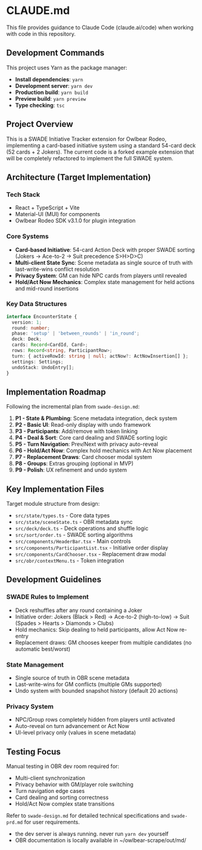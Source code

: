 # CLAUDE.md

This file provides guidance to Claude Code (claude.ai/code) when working with code in this repository.

## Development Commands

This project uses Yarn as the package manager:

- **Install dependencies**: `yarn`
- **Development server**: `yarn dev`
- **Production build**: `yarn build`
- **Preview build**: `yarn preview`
- **Type checking**: `tsc`

## Project Overview

This is a SWADE Initiative Tracker extension for Owlbear Rodeo, implementing a card-based initiative system using a standard 54-card deck (52 cards + 2 Jokers). The current code is a forked example extension that will be completely refactored to implement the full SWADE system.

## Architecture (Target Implementation)

### Tech Stack
- React + TypeScript + Vite
- Material-UI (MUI) for components
- Owlbear Rodeo SDK v3.1.0 for plugin integration

### Core Systems
- **Card-based Initiative**: 54-card Action Deck with proper SWADE sorting (Jokers → Ace-to-2 → Suit precedence S>H>D>C)
- **Multi-client State Sync**: Scene metadata as single source of truth with last-write-wins conflict resolution
- **Privacy System**: GM can hide NPC cards from players until revealed
- **Hold/Act Now Mechanics**: Complex state management for held actions and mid-round insertions

### Key Data Structures
```typescript
interface EncounterState {
  version: 1;
  round: number;
  phase: 'setup' | 'between_rounds' | 'in_round';
  deck: Deck;
  cards: Record<CardId, Card>;
  rows: Record<string, ParticipantRow>;
  turn: { activeRowId: string | null; actNow?: ActNowInsertion[] };
  settings: Settings;
  undoStack: UndoEntry[];
}
```

## Implementation Roadmap

Following the incremental plan from `swade-design.md`:

1. **P1 - State & Plumbing**: Scene metadata integration, deck system
2. **P2 - Basic UI**: Read-only display with undo framework
3. **P3 - Participants**: Add/remove with token linking
4. **P4 - Deal & Sort**: Core card dealing and SWADE sorting logic
5. **P5 - Turn Navigation**: Prev/Next with privacy auto-reveal
6. **P6 - Hold/Act Now**: Complex hold mechanics with Act Now placement
7. **P7 - Replacement Draws**: Card chooser modal system
8. **P8 - Groups**: Extras grouping (optional in MVP)
9. **P9 - Polish**: UX refinement and undo system

## Key Implementation Files

Target module structure from design:
- `src/state/types.ts` - Core data types
- `src/state/sceneState.ts` - OBR metadata sync
- `src/deck/deck.ts` - Deck operations and shuffle logic
- `src/sort/order.ts` - SWADE sorting algorithms
- `src/components/HeaderBar.tsx` - Main controls
- `src/components/ParticipantList.tsx` - Initiative order display
- `src/components/CardChooser.tsx` - Replacement draw modal
- `src/obr/contextMenu.ts` - Token integration

## Development Guidelines

### SWADE Rules to Implement
- Deck reshuffles after any round containing a Joker
- Initiative order: Jokers (Black > Red) → Ace-to-2 (high-to-low) → Suit (Spades > Hearts > Diamonds > Clubs)
- Hold mechanics: Skip dealing to held participants, allow Act Now re-entry
- Replacement draws: GM chooses keeper from multiple candidates (no automatic best/worst)

### State Management
- Single source of truth in OBR scene metadata
- Last-write-wins for GM conflicts (multiple GMs supported)
- Undo system with bounded snapshot history (default 20 actions)

### Privacy System
- NPC/Group rows completely hidden from players until activated
- Auto-reveal on turn advancement or Act Now
- UI-level privacy only (values in scene metadata)

## Testing Focus

Manual testing in OBR dev room required for:
- Multi-client synchronization
- Privacy behavior with GM/player role switching  
- Turn navigation edge cases
- Card dealing and sorting correctness
- Hold/Act Now complex state transitions

Refer to `swade-design.md` for detailed technical specifications and `swade-prd.md` for user requirements.
- the dev server is always running.  never run `yarn dev` yourself
- OBR documentation is locally available in ~/owlbear-scrape/out/md/